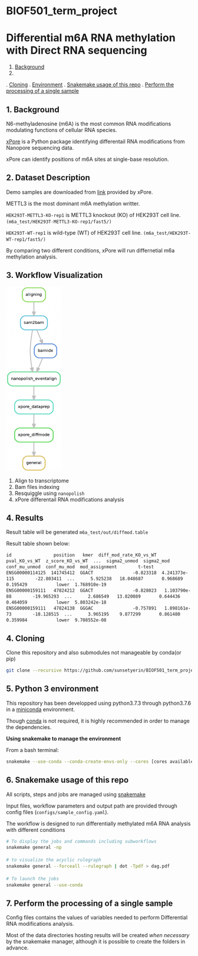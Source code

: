 # BIOF501_term_project
# Differential m6A RNA methylation with Direct RNA sequencing 

1. [Background](#background)
2. 
. [Cloning](#cloning)
. [Environment](#python-3-environment)
. [Snakemake usage of this repo](#snakemake-usage-of-this-repo)
. [Perform the processing of a single sample](#perform-the-processing-of-a-single-sample)

## 1. Background

N6-methyladenosine (m6A) is the most common RNA modifications modulating functions of cellular RNA species.

[xPore](https://doi.org/10.1038/s41587-021-00949-w) is a Python package identifying differentail RNA modifications from Nanopore sequencing data.

xPore can identify positions of m6A sites at single-base resolution.

## 2. Dataset Description

Demo samples are downloaded from [link](https://zenodo.org/record/5162402/files/demo.tar.gz) provided by xPore.

METTL3 is the most dominant m6A methylation writter.

`HEK293T-METTL3-KO-rep1` is METTL3 knockout (KO) of HEK293T cell line. `(m6a_test/HEK293T-METTL3-KO-rep1/fast5/)`

`HEK293T-WT-rep1` is wild-type (WT) of HEK293T cell line. `(m6a_test/HEK293T-WT-rep1/fast5/)`

By comparing two different conditions, xPore will run differnetial m6a methylation analysis.

## 3. Workflow Visualization

<p align="lef">
<img src="figs/snakemake_workflow.png" width="150" height="500">
</p>

1. Align to transcriptome 
2. Bam files indexing 
3. Resquiggle using `nanopolish`
4. xPore differentail RNA modifications analysis

## 4. Results 

Result table will be generated `m6a_test/out/diffmod.table`

Result table shown below:

```
id                position   kmer  diff_mod_rate_KO_vs_WT  pval_KO_vs_WT  z_score_KO_vs_WT  ...  sigma2_unmod  sigma2_mod  conf_mu_unmod  conf_mu_mod  mod_assignment        t-test
ENSG00000114125  141745412  GGACT               -0.823318  4.241373e-115        -22.803411  ...      5.925238   18.048687       0.968689     0.195429           lower  1.768910e-19
ENSG00000159111   47824212  GGACT               -0.828023   1.103790e-88        -19.965293  ...      2.686549   13.820089       0.644436     0.464059           lower  5.803242e-18
ENSG00000159111   47824138  GGGAC               -0.757891   1.898161e-73        -18.128515  ...      3.965195    9.877299       0.861480     0.359984           lower  9.708552e-08
```

## 4. Cloning

Clone this repository and also submodules not manageable by conda(or pip)

```bash
git clone --recursive https://github.com/sunsetyerin/BIOF501_term_project.git
```

## 5. Python 3 environment

This repository has been developped using python3.7.3 through python3.7.6 in a
[miniconda](https://docs.conda.io/en/latest/miniconda.html) environment.

Though [conda](https://docs.conda.io/projects/conda/en/latest/) is not
required, it is highly recommended in order to manage the dependencies.

__Using snakemake to manage the environment__

From a bash terminal:

```bash
snakemake --use-conda --conda-create-envs-only --cores [cores available]
```

## 6. Snakemake usage of this repo

All scripts, steps and jobs are managed using
[snakemake](https://snakemake.readthedocs.io/en/stable/#)

Input files, workflow parameters and output path are provided through config
files (`configs/sample_config.yaml`).

The workflow is designed to run differentially methylated m6A RNA analysis with different conditions 

```bash
# To display the jobs and commands including subworkflows
snakemake general -np

# to visualize the acyclic rulegraph
snakemake general --forceall --rulegraph | dot -Tpdf > dag.pdf

# To launch the jobs
snakemake general --use-conda
```

## 7. Perform the processing of a single sample

Config files contains the values of variables needed to perform Differential RNA modifications analysis.

Most of the data directories hosting results will be created *when necessary* by the
snakemake manager, although it is possible to create the folders in advance.



